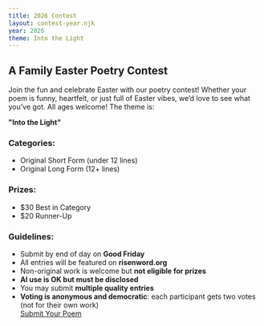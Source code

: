 ```yaml
---
title: 2026 Contest
layout: contest-year.njk
year: 2026
theme: Into the Light
---
```

<h2>A Family Easter Poetry Contest</h2>
<p>Join the fun and celebrate Easter with our poetry contest! Whether your poem is funny, heartfelt, or just full of Easter vibes, we’d love to see what you’ve got. All ages welcome! The theme is:</p>
<p class="theme"><strong>"Into the Light"</strong></p>

<div class="countdown" id="countdown"></div>

<h3>Categories:</h3>
<ul>
  <li>Original Short Form (under 12 lines)</li>
  <li>Original Long Form (12+ lines)</li>
</ul>

<h3>Prizes:</h3>
<ul>
  <li>$30 Best in Category</li>
  <li>$20 Runner-Up</li>
</ul>

<h3>Guidelines:</h3>
<ul>
  <li>Submit by end of day on <strong>Good Friday</strong></li>
  <li>All entries will be featured on <strong>risenword.org</strong></li>
  <li>Non-original work is welcome but <strong>not eligible for prizes</strong></li>
  <li><strong>AI use is OK but must be disclosed</strong></li>
  <li>You may submit <strong>multiple quality entries</strong></li>
  <li><strong>Voting is anonymous and democratic</strong>: each participant gets two votes (not for their own work)</li>
  <a href="https://forms.gle/cY8NbYh6GmNdx54x6" class="cta" id="submitBtn" target="_blank">Submit Your Poem</a>
</ul>

<script>
  const countdown = document.getElementById('countdown');
  const submitBtn = document.getElementById('submitBtn');
  const deadline = new Date('April 4, 2026 00:00:00').getTime(); // 11:59 PM on April 3

  function setTime() {
    const now = new Date().getTime();
    const distance = deadline - now;

    if (distance < 0) {
      clearInterval(x);
      countdown.innerHTML = "Submissions are now closed.";
      if (submitBtn) {
        submitBtn.style.display = 'none';
      }
      return;
    }

    const days = Math.floor(distance / (1000 * 60 * 60 * 24));
    const hours = Math.floor((distance % (1000 * 60 * 60 * 24)) / (1000 * 60 * 60));
    const minutes = Math.floor((distance % (1000 * 60 * 60)) / (1000 * 60));

    countdown.innerHTML = `Be sure to submit by the deadline: ${days}d ${hours}h ${minutes}m left!`;
  }

  const x = setInterval(() => {
    setTime();
  }, 60000);

  setTime();
</script>